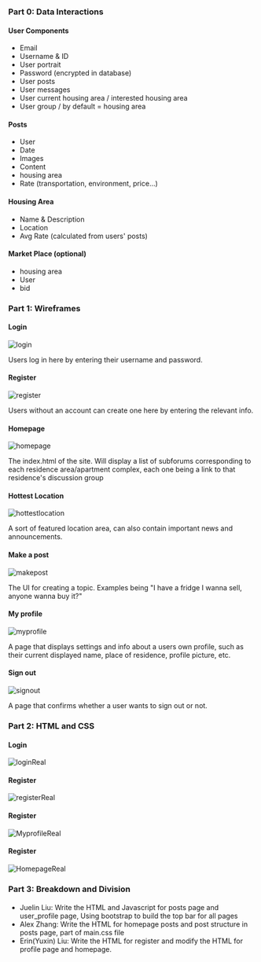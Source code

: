 ### Part 0: Data Interactions
#### User Components
  * Email
  * Username & ID
  * User portrait
  * Password (encrypted in database)
  * User posts
  * User messages
  * User current housing area / interested housing area
  * User group / by default = housing area

#### Posts
  * User
  * Date
  * Images
  * Content
  * housing area
  * Rate (transportation, environment, price...)

#### Housing Area
  * Name & Description
  * Location
  * Avg Rate (calculated from users' posts)
  
#### Market Place (optional)
  * housing area
  * User
  * bid

### Part 1: Wireframes

#### **Login**
![login](Login.png)

Users log in here by entering their username and password.

#### **Register**
![register](Register.png)

Users without an account can create one here by entering the relevant info.

#### **Homepage**
![homepage](Homepage.png)

The index.html of the site. Will display a list of subforums corresponding to each residence area/apartment complex, each one being a link to that residence's discussion group

#### **Hottest Location**
![hottestlocation](Hottestlocation.png)

A sort of featured location area, can also contain important news and announcements.

#### **Make a post**
![makepost](Makepost.png)

The UI for creating a topic. Examples being "I have a fridge I wanna sell, anyone wanna buy it?"

#### **My profile**
![myprofile](Myprofile.png)

A page that displays settings and info about a users own profile, such as their current displayed name, place of residence, profile picture, etc.

#### **Sign out**
![signout](Signout.png)

A page that confirms whether a user wants to sign out or not.

### Part 2: HTML and CSS

#### **Login**
![loginReal](loginReal.png)

#### **Register**
![registerReal](registerReal.png)

#### **Register**
![MyprofileReal](MyprofileReal.png)

#### **Register**
![HomepageReal](HomepageReal.png)

### Part 3: Breakdown and Division
#### 
  * Juelin Liu: Write the HTML and Javascript for posts page and user_profile page, Using bootstrap to build the top bar for all pages
  * Alex Zhang: Write the HTML for homepage posts and post structure in posts page, part of main.css file
  * Erin(Yuxin) Liu: Write the HTML for register and modify the HTML for profile page and homepage.
